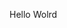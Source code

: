 Hello Wolrd





































































































































































































































































































































































































































































































































































































































































































































































































































